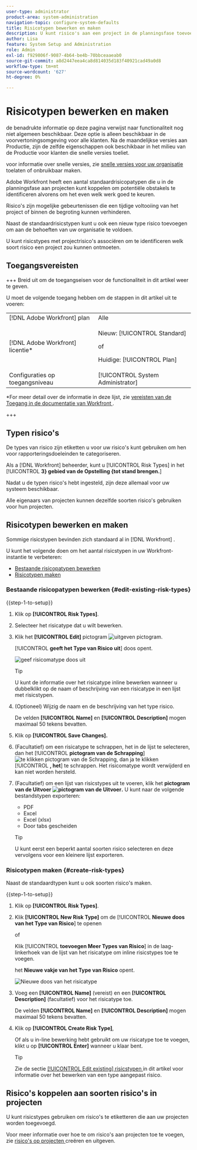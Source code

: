 ```yaml
---
user-type: administrator
product-area: system-administration
navigation-topic: configure-system-defaults
title: Risicotypen bewerken en maken
description: U kunt risico's aan een project in de planningsfase toevoegen om potentiële obstakels te identificeren alvorens om het even welk werk goed te keuren. Risico's zijn mogelijke gebeurtenissen die een tijdige voltooiing van het project of binnen de begroting kunnen verhinderen.
author: Lisa
feature: System Setup and Administration
role: Admin
exl-id: f929806f-9087-4b64-be4b-70bbceaaeab0
source-git-commit: a8d2447eea4ca8d814035d183f40921cad49a0d8
workflow-type: tm+mt
source-wordcount: '627'
ht-degree: 0%

---
```


# Risicotypen bewerken en maken

<!--Audited: 03/2025-->

<!--DON'T DELETE, DRAFT OR HIDE THIS ARTICLE. IT IS LINKED TO THE PRODUCT, THROUGH THE CONTEXT SENSITIVE HELP LINKS.-->

<span class="preview"> de benadrukte informatie op deze pagina verwijst naar functionaliteit nog niet algemeen beschikbaar. Deze optie is alleen beschikbaar in de voorvertoningsomgeving voor alle klanten. Na de maandelijkse versies aan Productie, zijn de zelfde eigenschappen ook beschikbaar in het milieu van de Productie voor klanten die snelle versies toeliet. </span>

<span class="preview"> voor informatie over snelle versies, zie [ snelle versies voor uw organisatie ](/help/quicksilver/administration-and-setup/set-up-workfront/configure-system-defaults/enable-fast-release-process.md) toelaten of onbruikbaar maken. </span>

Adobe Workfront heeft een aantal standaardrisicopatypen die u in de planningsfase aan projecten kunt koppelen om potentiële obstakels te identificeren alvorens om het even welk werk goed te keuren.

Risico&#39;s zijn mogelijke gebeurtenissen die een tijdige voltooiing van het project of binnen de begroting kunnen verhinderen.

Naast de standaardrisicstypen kunt u ook een nieuw type risico toevoegen om aan de behoeften van uw organisatie te voldoen.

U kunt risicstypes met projectrisico&#39;s associëren om te identificeren welk soort risico een project zou kunnen ontmoeten.

## Toegangsvereisten

+++ Breid uit om de toegangseisen voor de functionaliteit in dit artikel weer te geven.

U moet de volgende toegang hebben om de stappen in dit artikel uit te voeren:

<table style="table-layout:auto"> 
 <col> 
 <col> 
 <tbody> 
  <tr> 
   <td role="rowheader">[!DNL Adobe Workfront] plan</td> 
   <td>Alle</td> 
  </tr> 
  <tr> 
   <td role="rowheader">[!DNL Adobe Workfront] licentie*</td> 
   <td><p>Nieuw: [!UICONTROL Standard]</p>
   of
   <p>Huidige: [!UICONTROL Plan]</p>
   </td> 
  </tr> 
  <tr> 
   <td role="rowheader">Configuraties op toegangsniveau</td> 
   <td>[!UICONTROL System Administrator]</td>
  </tr> 
 </tbody> 
</table>

*For meer detail over de informatie in deze lijst, zie [ vereisten van de Toegang in de documentatie van Workfront ](/help/quicksilver/administration-and-setup/add-users/access-levels-and-object-permissions/access-level-requirements-in-documentation.md).

+++

## Typen risico&#39;s

De types van risico zijn etiketten u voor uw risico&#39;s kunt gebruiken om hen voor rapporteringsdoeleinden te categoriseren.

Als a [!DNL Workfront] beheerder, kunt u [!UICONTROL Risk Types] in het [!UICONTROL **3&rbrace; gebied van de Opstelling &lbrace;tot stand brengen.**]

Nadat u de typen risico&#39;s hebt ingesteld, zijn deze allemaal voor uw systeem beschikbaar.

Alle eigenaars van projecten kunnen dezelfde soorten risico&#39;s gebruiken voor hun projecten.

## Risicotypen bewerken en maken

Sommige risicstypen bevinden zich standaard al in [!DNL Workfront] .


U kunt het volgende doen om het aantal risicstypen in uw Workfront-instantie te verbeteren:

* [Bestaande risicopatypen bewerken](#edit-existing-risk-types)
* [Risicotypen maken](#create-risk-types)

### Bestaande risicopatypen bewerken {#edit-existing-risk-types}

{{step-1-to-setup}}

1. Klik op **[!UICONTROL Risk Types]**.
1. Selecteer het risicatype dat u wilt bewerken.
1. Klik het **[!UICONTROL Edit]** pictogram ![ uitgeven pictogram ](assets/edit-icon.png).

   <span class="preview"> [!UICONTROL **geeft het Type van Risico uit**] doos opent.</span>

   ![ geef risicomatype doos ](assets/edit-risk-type-box.png) uit

   >[!TIP]
   >
   >   U kunt de informatie over het risicatype inline bewerken wanneer u dubbelklikt op de naam of beschrijving van een risicatype in een lijst met risicstypen.

1. (Optioneel) Wijzig de naam en de beschrijving van het type risico.

   De velden **[!UICONTROL Name]** en **[!UICONTROL Description]** mogen maximaal 50 tekens bevatten.

1. Klik op **[!UICONTROL Save Changes].**

1. (Facultatief) om een risicatype te schrappen, het in de lijst te selecteren, dan het [!UICONTROL **pictogram van de Schrapping**] ![ te klikken pictogram van de Schrapping ](assets/delete.png), dan ja te klikken [!UICONTROL **, het**] te schrappen. Het risicomatype wordt verwijderd en kan niet worden hersteld.

1. (Facultatief) om een lijst van risicstypes uit te voeren, klik het **pictogram van de Uitvoer ![ pictogram van de Uitvoer ](assets/export-icon.png).** U kunt naar de volgende bestandstypen exporteren:

   * PDF
   * Excel
   * Excel (xlsx)
   * Door tabs gescheiden

   >[!TIP]
   >
   >   U kunt eerst een beperkt aantal soorten risico selecteren en deze vervolgens voor een kleinere lijst exporteren.


### Risicotypen maken {#create-risk-types}

Naast de standaardtypen kunt u ook soorten risico&#39;s maken.

{{step-1-to-setup}}

1. Klik op **[!UICONTROL Risk Types]**.

1. Klik **[!UICONTROL New Risk Type]** om de [!UICONTROL **Nieuwe doos van het Type van Risico**] te openen

   of

   Klik [!UICONTROL **toevoegen Meer Types van Risico**] in de laag-linkerhoek van de lijst van het risicatype om inline risicstypes toe te voegen.

   <span class="preview"> het **Nieuwe vakje van het Type van Risico** opent. <span>

   ![ Nieuwe doos van het risicatype ](assets/new-risk-type-box.png)


1. Voeg een **[!UICONTROL Name]** (vereist) en een **[!UICONTROL Description]** (facultatief) voor het risicatype toe.

   De velden **[!UICONTROL Name]** en **[!UICONTROL Description]** mogen maximaal 50 tekens bevatten.

1. Klik op **[!UICONTROL Create Risk Type]**,

   Of als u in-line bewerking hebt gebruikt om uw risicatype toe te voegen, klikt u op **[!UICONTROL Enter]** wanneer u klaar bent.

   >[!TIP]
   >
   >Zie de sectie [[!UICONTROL Edit existing] risicstypen ](#edit-existing-risk-types) in dit artikel voor informatie over het bewerken van een type aangepast risico.

## Risico&#39;s koppelen aan soorten risico&#39;s in projecten

U kunt risicstypes gebruiken om risico&#39;s te etiketteren die aan uw projecten worden toegevoegd.

Voor meer informatie over hoe te om risico&#39;s aan projecten toe te voegen, zie [ risico&#39;s op projecten ](../../../manage-work/projects/define-a-business-case/create-edit-risks-on-projects.md) creëren en uitgeven.
